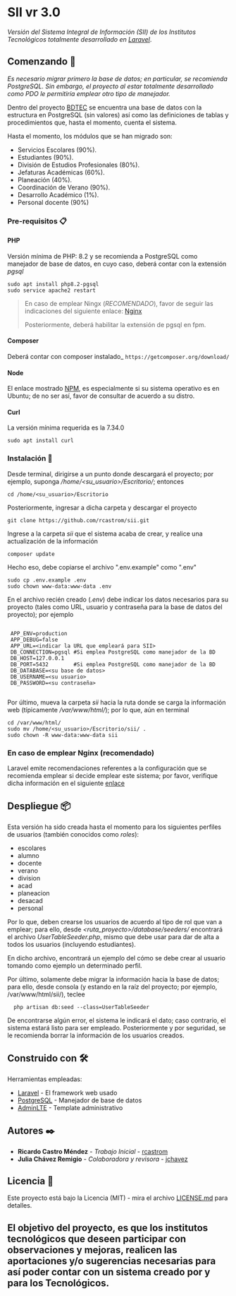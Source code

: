 # SII vr 3.0

*Versión del Sistema Integral de Información (SII) de los Institutos Tecnológicos totalmente
desarrollado en [Laravel](https://laravel.com/)*.

## Comenzando 🚀

_Es necesario migrar primero la base de datos; en particular, se recomienda PostgreSQL.
Sin embargo, el proyecto al estar totalmente desarrollado como PDO
le permitiría emplear otro tipo de manejador._

Dentro del proyecto [BDTEC](https://github.com/rcastrom/bdtec) se encuentra una base
de datos con la estructura en PostgreSQL (sin valores) así como las definiciones de
tablas y procedimientos que, hasta el momento, cuenta el sistema.

Hasta el momento, los módulos que se han migrado son:
* Servicios Escolares (90%).
* Estudiantes (90%).
* División de Estudios Profesionales (80%).
* Jefaturas Académicas (60%).
* Planeación (40%).
* Coordinación de Verano (90%).
* Desarrollo Académico (1%).
* Personal docente (90%)

### Pre-requisitos 📋

#### PHP
Versión mínima de PHP: 8.2 y se recomienda a PostgreSQL como manejador de base de datos, en
cuyo caso, deberá contar con la extensión _pgsql_

```
sudo apt install php8.2-pgsql
sudo service apache2 restart
```
>
> En caso de emplear Ningx (*RECOMENDADO*), favor de seguir las indicaciones del
> siguiente enlace: [Nginx](https://www.digitalocean.com/community/tutorials/how-to-install-linux-nginx-mysql-php-lemp-stack-on-ubuntu-20-04-es)
>
>Posteriormente, deberá habilitar la extensión de pgsql en fpm.
>

#### Composer
Deberá contar con composer instalado_
`https://getcomposer.org/download/`

#### Node
El enlace mostrado [NPM](https://www.freecodecamp.org/espanol/news/como-instalar-nodejs-en-ubuntu-y-actualizar-npm-a-la-ultima-version/),
es especialmente si su sistema operativo es en Ubuntu; de no ser así, favor de consultar de 
acuerdo a su distro.

#### Curl
La versión mínima requerida es la 7.34.0
```
sudo apt install curl
```

### Instalación 🔧

Desde terminal, dirigirse a un punto donde descargará el proyecto; por ejemplo, suponga
_/home/<su_usuario>/Escritorio/_; entonces

````
cd /home/<su_usuario>/Escritorio
````

Posteriormente, ingresar a dicha carpeta y descargar el proyecto

```
git clone https://github.com/rcastrom/sii.git 
```

Ingrese a la carpeta _sii_ que el sistema acaba de crear, y realice una actualización de la información

```
composer update
```

Hecho eso, debe copiarse el archivo ".env.example" como ".env"

```
sudo cp .env.example .env
sudo chown www-data:www-data .env
```

En el archivo recién creado (_.env_) debe indicar los datos necesarios para
su proyecto (tales como URL, usuario y contraseña para la base de datos del proyecto);
por ejemplo

````

 APP_ENV=production
 APP_DEBUG=false
 APP_URL=<indicar la URL que empleará para SII>
 DB_CONNECTION=pgsql #Si emplea PostgreSQL como manejador de la BD
 DB_HOST=127.0.0.1
 DB_PORT=5432        #Si emplea PostgreSQL como manejador de la BD
 DB_DATABASE=<su base de datos>
 DB_USERNAME=<su usuario>
 DB_PASSWORD=<su contraseña>
 
````
Por último, mueva la carpeta _sii_ hacia la ruta donde se carga la información web
(típicamente _/var/www/html/_); por lo que, aún en terminal

````
cd /var/www/html/
sudo mv /home/<su_usuario>/Escritorio/sii/ .
sudo chown -R www-data:www-data sii
````
### En caso de emplear Nginx (recomendado)

Laravel emite recomendaciones referentes a la configuración que se recomienda emplear si
decide emplear este sistema; por favor, verifique dicha información en el siguiente
[enlace](https://laravel.com/docs/8.x/deployment)

## Despliegue 📦

Esta versión ha sido creada hasta el momento para los siguientes perfiles de usuarios
(también conocidos como _roles_):
* escolares
* alumno
* docente
* verano
* division
* acad
* planeacion
* desacad
* personal

Por lo que, deben crearse los usuarios de acuerdo al tipo de rol que van a emplear; para ello,
desde _<ruta_proyecto>/database/seeders/_ encontrará el archivo *UserTableSeeder.php*,
mismo que debe usar para dar de alta a todos los usuarios (incluyendo estudiantes).

En dicho archivo, encontrará un ejemplo del cómo se debe crear al usuario tomando como ejemplo
un determinado perfil.

Por último, solamente debe migrar la información hacia la base de datos; para
ello, desde consola (y estando en la raíz del proyecto; por ejemplo,
/var/www/html/sii/), teclee

```
  php artisan db:seed --class=UserTableSeeder
```

De encontrarse algún error, el sistema le indicará el dato; caso contrario, el sistema
estará listo para ser empleado. Posteriormente y por seguridad, se le recomienda
borrar la información de los usuarios creados.

## Construido con 🛠️

Herramientas empleadas:

* [Laravel](https://laravel.com/) - El framework web usado
* [PostgreSQL](https://www.postgresql.org/) - Manejador de base de datos
* [AdminLTE](https://github.com/ColorlibHQ/AdminLTE) - Template administrativo

## Autores ✒️

* **Ricardo Castro Méndez** - *Trabajo Inicial* - [rcastrom](https://github.com/rcastrom)
* **Julia Chávez Remigio** - *Colaboradora y revisora* - [jchavez](mailto:jchavez@ite.edu.mx)

## Licencia 📄

Este proyecto está bajo la Licencia (MIT) - mira el archivo [LICENSE.md](LICENSE.md) para
detalles.

El objetivo del proyecto, es que los institutos tecnológicos que deseen participar con
observaciones y mejoras, realicen las aportaciones y/o sugerencias necesarias para así
poder contar con un sistema creado por y para los Tecnológicos.
---

